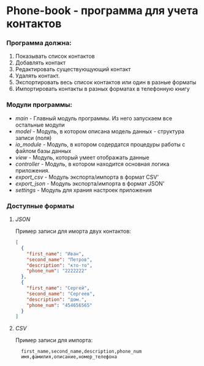 # Phone-book - программа для учета контактов

### Программа должна:

1. Показывать список контактов
2. Добавлять контакт
3. Редактировать существующующий контакт
4. Удалять контакт.
5. Экспортировать весь список контактов или один в разные форматы
6. Импортировать контакты в разных форматах в телефонную книгу

### Модули программы:
* _main_ - Главный модуль программы. Из него запускаем все остальные модули
* _model_ - Модуль, в котором описана модель данных - структура записи (поля)
* _io\_module_ - Модуль, в котором содердатся процедуры работы с файлом базы данных
* _view_ - Модуль, который умеет отображать данные
* _controller_ - Модуль, в котором находится основная логика приложения.
* _export_csv_ - Модуль экспорта/импорта в формат CSV'
* _export_json_ - Модуль экспорта/импорта в формат JSON'
* _settings_ - Модуль для храния настроек приложения

### Доступные форматы
1. *JSON*
  
    Пример записи для иморта двух контактов: 
    ```json
    [
      {
        "first_name": "Иван",
        "second_name": "Петров",
        "description": "кто-то",
        "phone_num": "2222222"
      },
      {
        "first_name": "Сергей",
        "second_name": "Сергеев",
        "description": "дом.",
        "phone_num": "454656565"
      }
    ]
    ```
2. *CSV* 

    Пример записи для импорта:
    ```
      first_name,second_name,description,phone_num
      имя,фамилия,описание,номер_телефона
    ```